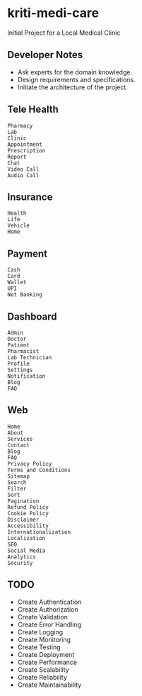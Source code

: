 # kriti-medi-care
Initial Project for a Local Medical Clinic


## Developer Notes
 - Ask experts for the domain knowledge.
 - Design requirements and specifications.
 - Initiate the architecture of the project.

## Tele Health
    Pharmacy
    Lab
    Clinic
    Appointment
    Prescription
    Report
    Chat
    Video Call
    Audio Call

## Insurance
    Health
    Life
    Vehicle
    Home

## Payment
    Cash
    Card
    Wallet
    UPI
    Net Banking


## Dashboard
    Admin
    Doctor
    Patient
    Pharmacist
    Lab Technician
    Profile
    Settings
    Notification
    Blog
    FAQ

## Web
    Home
    About
    Services
    Contact
    Blog
    FAQ
    Privacy Policy
    Terms and Conditions
    Sitemap
    Search
    Filter
    Sort
    Pagination
    Refund Policy
    Cookie Policy
    Disclaimer
    Accessibility
    Internationalization
    Localization
    SEO
    Social Media
    Analytics
    Security


## TODO
- Create Authentication
- Create Authorization
- Create Validation
- Create Error Handling
- Create Logging
- Create Monitoring
- Create Testing
- Create Deployment
- Create Performance
- Create Scalability
- Create Reliability
- Create Maintainability
